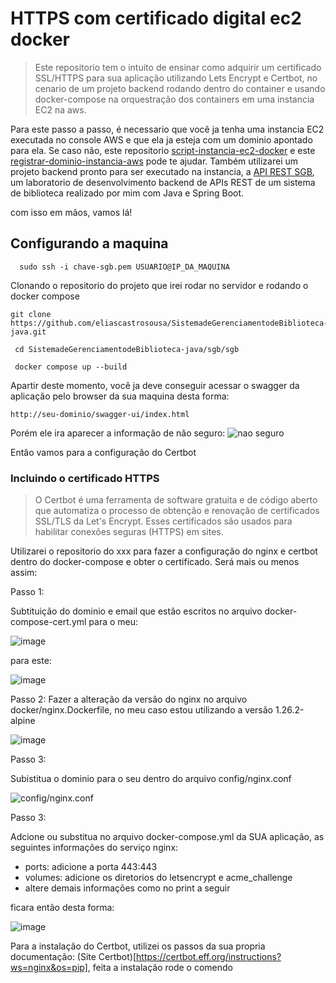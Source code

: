 # HTTPS com certificado digital ec2 docker

> Este repositorio tem o intuito de ensinar como adquirir um certificado SSL/HTTPS para sua aplicação utilizando Lets Encrypt e Certbot, no cenario de um projeto backend rodando dentro do container e usando docker-compose na orquestração dos containers em uma instancia EC2 na aws. 

Para este passo a passo, é necessario que você ja tenha uma instancia EC2 executada no console AWS e que ela ja esteja com um dominio apontado para ela. Se caso não, este repositorio [script-instancia-ec2-docker](https://github.com/eliascastrosousa/script-instancia-ec2-docker) e este [registrar-dominio-instancia-aws](https://github.com/eliascastrosousa/registrar-dominio-instancia-aws/) pode te ajudar. Também utilizarei um projeto backend pronto para ser executado na instancia, a [API REST SGB](https://github.com/eliascastrosousa/SistemadeGerenciamentodeBiblioteca-java), um laboratorio de desenvolvimento backend de APIs REST de um sistema de biblioteca realizado por mim com Java e Spring Boot. 

com isso em mãos, vamos lá!


## Configurando a maquina

```
  sudo ssh -i chave-sgb.pem USUARIO@IP_DA_MAQUINA 
```

Clonando o repositorio do projeto que irei rodar no servidor e rodando o docker compose

```
git clone https://github.com/eliascastrosousa/SistemadeGerenciamentodeBiblioteca-java.git
```

```
 cd SistemadeGerenciamentodeBiblioteca-java/sgb/sgb
```

```
 docker compose up --build
```

Apartir deste momento, você ja deve conseguir acessar o swagger da aplicação pelo browser da sua maquina desta forma:

```
http://seu-dominio/swagger-ui/index.html
```
Porém ele ira aparecer a informação de não seguro: 
![nao seguro](https://github.com/user-attachments/assets/1a50f23b-9000-4b29-b412-2f9467003631)

Então vamos para a configuração do Certbot

### Incluindo o certificado HTTPS

> O Certbot é uma ferramenta de software gratuita e de código aberto que automatiza o processo de obtenção e renovação de certificados SSL/TLS da Let's Encrypt. Esses certificados são usados para habilitar conexões seguras (HTTPS) em sites. 

Utilizarei o repositorio do xxx para fazer a configuração do nginx e certbot dentro do docker-compose e obter o certificado. Será mais ou menos assim:

Passo 1:

Subtituição do dominio e email que estão escritos no arquivo docker-compose-cert.yml para o meu:

![image](https://github.com/user-attachments/assets/3e70809c-47be-4e31-aeac-3fd188956bee)

para este: 

![image](https://github.com/user-attachments/assets/dac8e7b0-b52b-4f7d-92d6-c5a147ba92bf)

Passo 2: 
Fazer a alteração da versão do nginx no arquivo docker/nginx.Dockerfile, no meu caso estou utilizando a versão 1.26.2-alpine

![image](https://github.com/user-attachments/assets/f109bf91-bef9-4a4b-9493-7c644b71de0b)

Passo 3: 

Subistitua o dominio para o seu dentro do arquivo config/nginx.conf

![config/nginx.conf](https://github.com/user-attachments/assets/dbb40e5c-9e93-4f77-9c94-6df8d70f341e)

Passo 3:

Adcione ou substitua no arquivo docker-compose.yml da SUA aplicação, as seguintes informações do serviço nginx:

- ports: adicione a porta 443:443
- volumes: adicione os diretorios do letsencrypt e acme_challenge
- altere demais informações como no print a seguir

ficara então desta forma: 

![image](https://github.com/user-attachments/assets/10716509-8a68-4fa4-916f-bfdada2d3ba9)








Para a instalação do Certbot, utilizei os passos da sua propria documentação: (Site Certbot)[https://certbot.eff.org/instructions?ws=nginx&os=pip], feita a instalação rode o comendo

